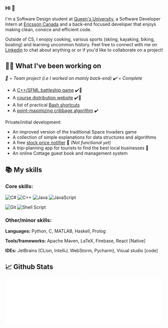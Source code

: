 ### Hi 👋

I'm a Software Design student at [Queen's University](https://www.queensu.ca/), a Software Developer Intern at [Ericsson Canada](https://www.ericsson.com/en/about-us/company-facts/ericsson-worldwide/canada) and a back-end focused developer that enjoys making clean, consice and efficient code.

Outside of CS, I enojoy cooking, various sports (skiing, kayaking, biking, boating) and learning uncommon history. Feel free to connect with me on [Linkedin](https://www.linkedin.com/in/reid-moffat) to chat about anything or or if you'd like to collaborate on a project!

## 👨‍💻 What I've been working on
*🤝 = Team project (i.e I worked on mainly back-end) ✔️ = Complete*

* A [C++/SFML battleship game](https://github.com/reid-moffat/battleship) ✔️🤝
* A [course distribution website](https://qubirdhunter.com/) ✔️🤝
* A list of practical [Bash shortcuts](https://github.com/reid-moffat/bash-shortcuts)
* A [point-maximizing cribbage algorithm](https://github.com/reid-moffat/cribbage-strategy) ✔️

Private/initial development:
* An improved version of the traditional Space Invaders game
* A collection of simple explanations for data structures and algorithms
* A free [stock price notifier](https://reid-moffat.github.io/stock-alert/) 🤝 *(Not functional yet)*
* A trip-planning app for tourists to find the best local businesses 🤝
* An online Cottage guest book and management system

## 📚 My skills

### Core skills:

![C#](https://img.shields.io/badge/c%23-%23239120.svg?style=for-the-badge&logo=c-sharp&logoColor=white) ![C++](https://img.shields.io/badge/c++-%2300599C.svg?style=for-the-badge&logo=c%2B%2B&logoColor=white) ![Java](https://img.shields.io/badge/java-%23ED8B00.svg?style=for-the-badge&logo=java&logoColor=white) ![JavaScript](https://img.shields.io/badge/javascript-%23323330.svg?style=for-the-badge&logo=javascript&logoColor=%23F7DF1E)

![Git](https://img.shields.io/badge/git-%23F05033.svg?style=for-the-badge&logo=git&logoColor=white) ![Shell Script](https://img.shields.io/badge/shell_script-%23121011.svg?style=for-the-badge&logo=gnu-bash&logoColor=white)

### Other/minor skills:
**Languages:** Python, C, MATLAB, Haskell, Prolog

**Tools/frameworks:** Apache Maven, LaTeX, Firebase, React [Native]

**IDEs:** JetBrains (CLion, IntelliJ, WebStorm, Pycharm), Visual studio [code]

## 📈 Github Stats

<!-- <p align="center">
    <img align="centre" src="https://github-profile-trophy.vercel.app/?username=reid-moffat&theme=chalk&column=7&rank=SECRET,SSS,SS,S,AAA,AA,A,B,C">
</p> -->

<div text-align="center">
    <img style="display: inline-block; margin-left: auto; margin-right: auto; width: 49%" src="https://github.com/reid-moffat/fancy-github-stats/blob/master/generated/overview.svg">
    <img style="display: inline-block; margin-left: auto; margin-right: auto; width: 49%" src="https://github.com/reid-moffat/fancy-github-stats/blob/master/generated/languages.svg">
</div>
